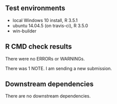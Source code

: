 ## Test environments
* local Windows 10 install, R 3.5.1
* ubuntu 14.04.5 (on travis-ci), R 3.5.0
* win-builder

## R CMD check results
There were no ERRORs or WARNINGs. 

There was 1 NOTE.
I am sending a new submission.

## Downstream dependencies
There are no downstream dependencies.

